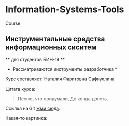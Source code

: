 # Information-Systems-Tools
Course

## Инструментальные средства информационных сиситем
** для студентов БИН-19 ** 
* Рассматриваются инструменты разработчика *

Курс составляет: Наталия Фаритовна Сафиуллина

Цитата курса:
> Песню, что придумали,
> До конца допеть.

Ссылка на Git [жми сюда](https://github.com/NataliaSafiullina).

Какая-то картинка:
